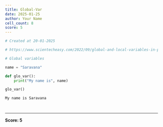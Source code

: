```yaml
---
title: Global-Var
date: 2025-01-25
author: Your Name
cell_count: 8
score: 5
---
```


```python
# Created at 20-01-2025
```


```python
# https://www.scientecheasy.com/2022/09/global-and-local-variables-in-python.html
```


```python
# Global variables
```


```python
name = "Saravana"
```


```python
def glo_var():
    print("My name is", name)
```


```python
glo_var()
```

    My name is Saravana



```python

```


```python

```


---
**Score: 5**
